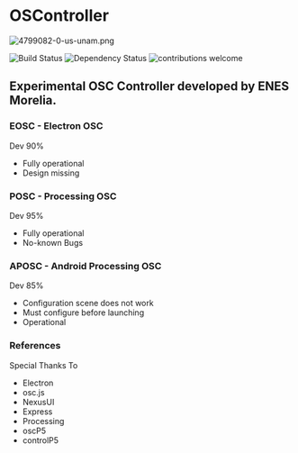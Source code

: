 # OSController
![4799082-0-us-unam.png](http://storage.googleapis.com/instapage-user-media/ca3493e1/4799082-0-us-unam.png)

![Build Status](https://travis-ci.org/dwyl/esta.svg?branch=master)
![Dependency Status](https://david-dm.org/dwyl/esta.svg)
![contributions welcome](https://img.shields.io/badge/contributions-welcome-brightgreen.svg?style=flat)

## Experimental OSC Controller developed by ENES Morelia.

### EOSC - Electron OSC

Dev 90%

* Fully operational
* Design missing

### POSC - Processing OSC

Dev  95%

* Fully operational
* No-known Bugs

### APOSC - Android Processing OSC

Dev  85%

* Configuration scene does not work
* Must configure before launching
* Operational

### References

Special Thanks To

* Electron
* osc.js
* NexusUI
* Express
* Processing
* oscP5 
* controlP5




